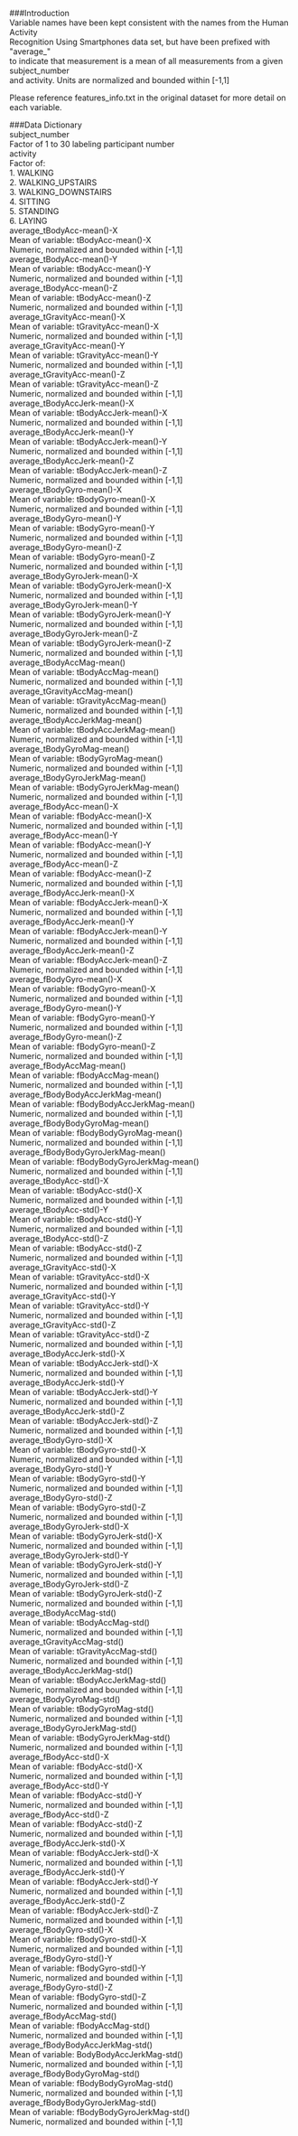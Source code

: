 ###Introduction  
Variable names have been kept consistent with the names from the Human Activity   
Recognition Using Smartphones data set, but have been prefixed with "average_"   
to indicate that measurement is a mean of all measurements from a given subject_number  
 and activity.  Units are normalized and bounded within [-1,1]  
  
Please reference features_info.txt in the original dataset for more detail on each variable.   
  
###Data Dictionary  
subject_number  
    Factor of 1 to 30 labeling participant number  
activity  
    Factor of:  
        1. WALKING    
        2. WALKING_UPSTAIRS  
        3. WALKING_DOWNSTAIRS  
        4. SITTING      
        5. STANDING  
        6. LAYING  
average_tBodyAcc-mean()-X  
    Mean of variable: tBodyAcc-mean()-X  
    Numeric, normalized and bounded within [-1,1]  
average_tBodyAcc-mean()-Y  
    Mean of variable: tBodyAcc-mean()-Y  
    Numeric, normalized and bounded within [-1,1]  
average_tBodyAcc-mean()-Z  
    Mean of variable: tBodyAcc-mean()-Z  
    Numeric, normalized and bounded within [-1,1]  
average_tGravityAcc-mean()-X  
    Mean of variable: tGravityAcc-mean()-X  
    Numeric, normalized and bounded within [-1,1]  
average_tGravityAcc-mean()-Y  
    Mean of variable: tGravityAcc-mean()-Y  
    Numeric, normalized and bounded within [-1,1]  
average_tGravityAcc-mean()-Z  
    Mean of variable: tGravityAcc-mean()-Z  
    Numeric, normalized and bounded within [-1,1]  
average_tBodyAccJerk-mean()-X  
    Mean of variable: tBodyAccJerk-mean()-X  
    Numeric, normalized and bounded within [-1,1]  
average_tBodyAccJerk-mean()-Y  
    Mean of variable: tBodyAccJerk-mean()-Y  
    Numeric, normalized and bounded within [-1,1]  
average_tBodyAccJerk-mean()-Z  
    Mean of variable: tBodyAccJerk-mean()-Z  
    Numeric, normalized and bounded within [-1,1]  
average_tBodyGyro-mean()-X  
    Mean of variable: tBodyGyro-mean()-X  
    Numeric, normalized and bounded within [-1,1]  
average_tBodyGyro-mean()-Y  
    Mean of variable: tBodyGyro-mean()-Y  
    Numeric, normalized and bounded within [-1,1]  
average_tBodyGyro-mean()-Z  
    Mean of variable: tBodyGyro-mean()-Z  
    Numeric, normalized and bounded within [-1,1]  
average_tBodyGyroJerk-mean()-X  
    Mean of variable: tBodyGyroJerk-mean()-X  
    Numeric, normalized and bounded within [-1,1]  
average_tBodyGyroJerk-mean()-Y  
    Mean of variable: tBodyGyroJerk-mean()-Y  
    Numeric, normalized and bounded within [-1,1]  
average_tBodyGyroJerk-mean()-Z  
    Mean of variable: tBodyGyroJerk-mean()-Z  
    Numeric, normalized and bounded within [-1,1]  
average_tBodyAccMag-mean()  
    Mean of variable: tBodyAccMag-mean()  
    Numeric, normalized and bounded within [-1,1]  
average_tGravityAccMag-mean()  
    Mean of variable: tGravityAccMag-mean()  
    Numeric, normalized and bounded within [-1,1]  
average_tBodyAccJerkMag-mean()  
    Mean of variable: tBodyAccJerkMag-mean()  
    Numeric, normalized and bounded within [-1,1]  
average_tBodyGyroMag-mean()  
    Mean of variable: tBodyGyroMag-mean()  
    Numeric, normalized and bounded within [-1,1]  
average_tBodyGyroJerkMag-mean()  
    Mean of variable: tBodyGyroJerkMag-mean()  
    Numeric, normalized and bounded within [-1,1]  
average_fBodyAcc-mean()-X  
    Mean of variable: fBodyAcc-mean()-X  
    Numeric, normalized and bounded within [-1,1]  
average_fBodyAcc-mean()-Y  
    Mean of variable: fBodyAcc-mean()-Y  
    Numeric, normalized and bounded within [-1,1]  
average_fBodyAcc-mean()-Z  
    Mean of variable: fBodyAcc-mean()-Z  
    Numeric, normalized and bounded within [-1,1]  
average_fBodyAccJerk-mean()-X  
    Mean of variable: fBodyAccJerk-mean()-X  
    Numeric, normalized and bounded within [-1,1]  
average_fBodyAccJerk-mean()-Y  
    Mean of variable: fBodyAccJerk-mean()-Y  
    Numeric, normalized and bounded within [-1,1]  
average_fBodyAccJerk-mean()-Z  
    Mean of variable: fBodyAccJerk-mean()-Z  
    Numeric, normalized and bounded within [-1,1]  
average_fBodyGyro-mean()-X  
    Mean of variable: fBodyGyro-mean()-X  
    Numeric, normalized and bounded within [-1,1]  
average_fBodyGyro-mean()-Y  
    Mean of variable: fBodyGyro-mean()-Y  
    Numeric, normalized and bounded within [-1,1]  
average_fBodyGyro-mean()-Z  
    Mean of variable: fBodyGyro-mean()-Z  
    Numeric, normalized and bounded within [-1,1]  
average_fBodyAccMag-mean()  
    Mean of variable: fBodyAccMag-mean()  
    Numeric, normalized and bounded within [-1,1]  
average_fBodyBodyAccJerkMag-mean()  
    Mean of variable: fBodyBodyAccJerkMag-mean()  
    Numeric, normalized and bounded within [-1,1]  
average_fBodyBodyGyroMag-mean()  
    Mean of variable: fBodyBodyGyroMag-mean()  
    Numeric, normalized and bounded within [-1,1]  
average_fBodyBodyGyroJerkMag-mean()  
    Mean of variable: fBodyBodyGyroJerkMag-mean()  
    Numeric, normalized and bounded within [-1,1]  
average_tBodyAcc-std()-X  
    Mean of variable: tBodyAcc-std()-X  
    Numeric, normalized and bounded within [-1,1]  
average_tBodyAcc-std()-Y  
    Mean of variable: tBodyAcc-std()-Y  
    Numeric, normalized and bounded within [-1,1]  
average_tBodyAcc-std()-Z  
    Mean of variable: tBodyAcc-std()-Z  
    Numeric, normalized and bounded within [-1,1]  
average_tGravityAcc-std()-X  
    Mean of variable: tGravityAcc-std()-X  
    Numeric, normalized and bounded within [-1,1]  
average_tGravityAcc-std()-Y  
    Mean of variable: tGravityAcc-std()-Y  
    Numeric, normalized and bounded within [-1,1]  
average_tGravityAcc-std()-Z  
    Mean of variable: tGravityAcc-std()-Z  
    Numeric, normalized and bounded within [-1,1]  
average_tBodyAccJerk-std()-X  
    Mean of variable: tBodyAccJerk-std()-X  
    Numeric, normalized and bounded within [-1,1]  
average_tBodyAccJerk-std()-Y  
    Mean of variable: tBodyAccJerk-std()-Y  
    Numeric, normalized and bounded within [-1,1]  
average_tBodyAccJerk-std()-Z  
    Mean of variable: tBodyAccJerk-std()-Z  
    Numeric, normalized and bounded within [-1,1]  
average_tBodyGyro-std()-X  
    Mean of variable: tBodyGyro-std()-X  
    Numeric, normalized and bounded within [-1,1]  
average_tBodyGyro-std()-Y  
    Mean of variable: tBodyGyro-std()-Y  
    Numeric, normalized and bounded within [-1,1]  
average_tBodyGyro-std()-Z  
    Mean of variable: tBodyGyro-std()-Z  
    Numeric, normalized and bounded within [-1,1]  
average_tBodyGyroJerk-std()-X  
    Mean of variable: tBodyGyroJerk-std()-X  
    Numeric, normalized and bounded within [-1,1]  
average_tBodyGyroJerk-std()-Y  
    Mean of variable: tBodyGyroJerk-std()-Y  
    Numeric, normalized and bounded within [-1,1]  
average_tBodyGyroJerk-std()-Z  
    Mean of variable: tBodyGyroJerk-std()-Z  
    Numeric, normalized and bounded within [-1,1]  
average_tBodyAccMag-std()  
    Mean of variable: tBodyAccMag-std()  
    Numeric, normalized and bounded within [-1,1]  
average_tGravityAccMag-std()  
    Mean of variable: tGravityAccMag-std()  
    Numeric, normalized and bounded within [-1,1]  
average_tBodyAccJerkMag-std()  
    Mean of variable: tBodyAccJerkMag-std()  
    Numeric, normalized and bounded within [-1,1]  
average_tBodyGyroMag-std()  
    Mean of variable: tBodyGyroMag-std()  
    Numeric, normalized and bounded within [-1,1]  
average_tBodyGyroJerkMag-std()  
    Mean of variable: tBodyGyroJerkMag-std()  
    Numeric, normalized and bounded within [-1,1]  
average_fBodyAcc-std()-X  
    Mean of variable: fBodyAcc-std()-X  
    Numeric, normalized and bounded within [-1,1]  
average_fBodyAcc-std()-Y  
    Mean of variable: fBodyAcc-std()-Y  
    Numeric, normalized and bounded within [-1,1]  
average_fBodyAcc-std()-Z  
    Mean of variable: fBodyAcc-std()-Z  
    Numeric, normalized and bounded within [-1,1]  
average_fBodyAccJerk-std()-X  
    Mean of variable: fBodyAccJerk-std()-X  
    Numeric, normalized and bounded within [-1,1]  
average_fBodyAccJerk-std()-Y  
    Mean of variable: fBodyAccJerk-std()-Y  
    Numeric, normalized and bounded within [-1,1]  
average_fBodyAccJerk-std()-Z  
    Mean of variable: fBodyAccJerk-std()-Z  
    Numeric, normalized and bounded within [-1,1]  
average_fBodyGyro-std()-X  
    Mean of variable: fBodyGyro-std()-X  
    Numeric, normalized and bounded within [-1,1]  
average_fBodyGyro-std()-Y  
    Mean of variable: fBodyGyro-std()-Y  
    Numeric, normalized and bounded within [-1,1]  
average_fBodyGyro-std()-Z  
    Mean of variable: fBodyGyro-std()-Z  
    Numeric, normalized and bounded within [-1,1]  
average_fBodyAccMag-std()  
    Mean of variable: fBodyAccMag-std()  
    Numeric, normalized and bounded within [-1,1]  
average_fBodyBodyAccJerkMag-std()  
    Mean of variable: BodyBodyAccJerkMag-std()  
    Numeric, normalized and bounded within [-1,1]  
average_fBodyBodyGyroMag-std()  
    Mean of variable: fBodyBodyGyroMag-std()  
    Numeric, normalized and bounded within [-1,1]  
average_fBodyBodyGyroJerkMag-std()  
    Mean of variable: fBodyBodyGyroJerkMag-std()  
    Numeric, normalized and bounded within [-1,1]  

